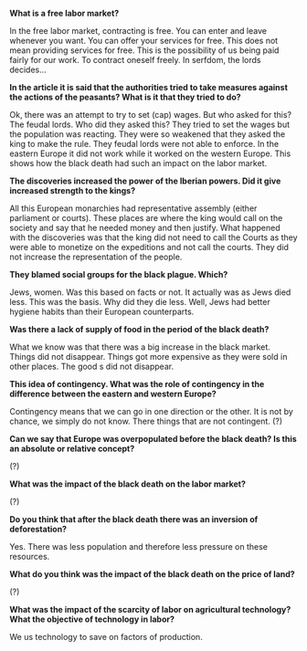 **What is a free labor market?**

In the free labor market, contracting is free. You can enter and leave whenever you want. You can offer your services for free. This does not mean providing services for free. This is the possibility of us being paid fairly for our work. To contract oneself freely. In serfdom, the lords decides...

**In the article it is said that the authorities tried to take measures against the actions of the peasants? What is it that they tried to do?**

Ok, there was an attempt to try to set (cap) wages. But who asked for this? The feudal lords. Who did they asked this? They tried to set the wages but the population was reacting. They were so weakened that they asked the king to make the rule. They feudal lords were not able to enforce. In the eastern Europe it did not work while it worked on the western Europe. This shows how the black death had such an impact on the labor market.

**The discoveries increased the power of the Iberian powers. Did it give increased strength to the kings?**

All this European monarchies had representative assembly (either parliament or courts). These places are where the king would call on the society and say that he needed money and then justify. What happened with the discoveries was that the king did not need to call the Courts as they were able to monetize on the expeditions and not call the courts. They did not increase the representation of the people.

**They blamed social groups for the black plague. Which?**

Jews, women. Was this based on facts or not. It actually was as Jews died less. This was the basis. Why did they die less. Well, Jews had better hygiene habits than their European counterparts.

**Was there a lack of supply of food in the period of the black death?**

What we know was that there was a big increase in the black market. Things did not disappear. Things got more expensive as they were sold in other places. The good s did not disappear.

**This idea of contingency. What was the role of contingency in the difference between the eastern and western Europe?**

Contingency means that we can go in one direction or the other. It is not by chance, we simply do not know. There things that are not contingent.  (?)

**Can we say that Europe was overpopulated before the black death? Is this an absolute or relative concept?**

(?)

**What was the impact of the black death on the labor market?**

(?)


**Do you think that after the black death there was an inversion of deforestation?**

Yes. There was less population and therefore less pressure on these resources.

**What do you think was the impact of the black death on the price of land?**

(?)

**What was the impact of the scarcity of labor on agricultural technology? What the objective of technology in labor?**

We us technology to save on factors of production.
